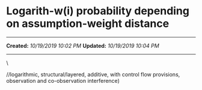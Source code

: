 Logarith-w(i) probability depending on assumption-weight distance
=================================================================

  -------------- -----------------------
  **Created:**   *10/19/2019 10:02 PM*
  **Updated:**   *10/19/2019 10:04 PM*
  -------------- -----------------------

\

//logarithmic, structural/layered, additive, with control flow
provisions, observation and co-observation interference)

 
